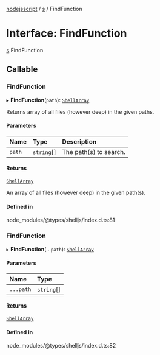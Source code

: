 [nodejsscript](../README.md) / [s](../modules/s.md) / FindFunction

# Interface: FindFunction

[s](../modules/s.md).FindFunction

## Callable

### FindFunction

▸ **FindFunction**(`path`): [`ShellArray`](../modules/s.md#shellarray)

Returns array of all files (however deep) in the given paths.

#### Parameters

| Name | Type | Description |
| :------ | :------ | :------ |
| `path` | `string`[] | The path(s) to search. |

#### Returns

[`ShellArray`](../modules/s.md#shellarray)

An array of all files (however deep) in the given path(s).

#### Defined in

node_modules/@types/shelljs/index.d.ts:81

### FindFunction

▸ **FindFunction**(...`path`): [`ShellArray`](../modules/s.md#shellarray)

#### Parameters

| Name | Type |
| :------ | :------ |
| `...path` | `string`[] |

#### Returns

[`ShellArray`](../modules/s.md#shellarray)

#### Defined in

node_modules/@types/shelljs/index.d.ts:82
